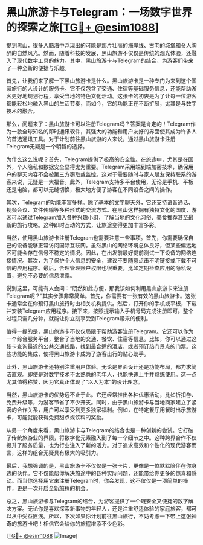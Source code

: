 # 黑山旅游卡与Telegram：一场数字世界的探索之旅[[TG💪+ @esim1088](https://t.me/s/esim1088)]

提到黑山，很多人脑海中浮现出的可能是那片壮丽的海岸线、古老的城堡和令人陶醉的自然风光。然而，随着科技的发展，黑山旅游不仅仅是传统的观光体验，还融入了现代数字工具的魅力。其中，黑山旅游卡与Telegram的结合，为游客们带来了一种全新的便捷与乐趣。

首先，让我们来了解一下黑山旅游卡是什么。黑山旅游卡是一种专门为来到这个国家旅行的人设计的服务卡。它不仅包含了交通、住宿等基础服务信息，还能帮助游客更好地规划行程，享受当地的特色文化活动。这张卡的初衷是为了让每一位游客都能轻松地融入黑山的生活节奏，而如今，它的功能正在不断扩展，尤其是与数字技术的融合。

那么，问题来了：黑山旅游卡可以注册Telegram吗？答案是肯定的！Telegram作为一款全球知名的即时通讯软件，其强大的功能和用户友好的界面使其成为许多人的首选通讯工具。对于计划前往黑山旅游的人来说，通过黑山旅游卡注册Telegram无疑是一个明智的选择。

为什么这么说呢？首先，Telegram提供了极高的安全性。在旅途中，尤其是在国外，个人隐私和数据安全显得尤为重要。Telegram采用端到端加密技术，确保用户的聊天内容不会被第三方窃取或监控。这对于需要随时与家人朋友保持联系的游客来说，无疑是一大福音。此外，Telegram支持多平台使用，无论是手机、平板还是电脑，都可以无缝切换，极大地方便了游客在不同设备之间的操作。

其次，Telegram的功能丰富多样。除了基本的文字聊天外，它还支持语音通话、视频会议、文件传输等多种形式的交流方式。在黑山这样拥有独特文化的国度，游客可以通过Telegram加入各种兴趣小组，了解当地的文化习俗、美食推荐甚至最新的旅行攻略。这种即时互动的方式，让旅途变得更加丰富多彩。

当然，使用黑山旅游卡注册Telegram也需要注意一些事项。首先，你需要确保自己的设备能够正常访问国际互联网。虽然黑山的网络环境总体良好，但某些偏远地区可能会存在信号不稳定的情况。因此，在出发前最好提前测试一下设备的网络连接情况。其次，为了保护个人信息的安全，建议不要随意点击不明链接或下载不可信的应用程序。最后，合理管理账户权限也很重要，比如定期检查应用的隐私设置，避免不必要的信息泄露。

说到这里，可能有人会问：“既然如此方便，那我该如何利用黑山旅游卡来注册Telegram呢？”其实步骤非常简单。首先，你需要有一张有效的黑山旅游卡。这张卡通常会在你预订黑山旅行时由相关机构提供。然后，打开你的手机或平板，下载并安装Telegram应用程序。接下来，按照提示输入手机号码完成注册即可。整个过程只需几分钟，就能让你立刻享受到Telegram带来的便利。

值得一提的是，黑山旅游卡不仅仅局限于帮助游客注册Telegram。它还可以作为一个综合服务平台，整合了当地的交通、餐饮、住宿等信息。比如，你可以通过这张卡查询最近的公共交通线路，找到最合适的酒店，或者预订热门景点的门票。这些功能的集成，使得黑山旅游卡成为了游客出行的贴心助手。

此外，黑山旅游卡还特别注重用户体验。无论是界面设计还是功能布局，都力求简洁直观。即使是对数字技术不太熟悉的老年人，也能快速上手并熟练使用。这一点尤其值得称赞，因为它真正体现了“以人为本”的设计理念。

当然，黑山旅游卡的优势远不止于此。它还经常推出各种优惠活动，比如折扣券、免费升级等，为游客节省了不少开支。同时，由于黑山旅游卡与当地商家建立了紧密的合作关系，用户可以享受到更多独家福利。例如，在特定餐厅用餐时出示旅游卡，可能就能获得免费甜点或饮料的奖励。

从另一个角度来看，黑山旅游卡与Telegram的结合也是一种创新的尝试。它打破了传统旅游业的界限，将数字化元素融入到了每一个细节之中。这种跨界合作不仅提升了服务质量，也为行业注入了新的活力。对于追求高效和个性化的现代游客而言，这样的组合无疑具有极大的吸引力。

最后，我想强调的是，黑山旅游卡不仅仅是一张卡片，更像是一位默默陪伴在你身边的伙伴。它不仅能帮你解决旅途中的各种实际问题，还能带给你更多的惊喜和感动。而当你选择用它来注册Telegram时，你会发现，这不仅仅是一项简单的操作，更是一次开启全新旅程的机会。

总之，黑山旅游卡与Telegram的结合，为游客提供了一个既安全又便捷的数字解决方案。无论你是喜欢探索新事物的年轻人，还是注重舒适体验的家庭旅客，都可以从中受益匪浅。所以，下次如果你计划前往黑山旅行，不妨考虑一下带上这张神奇的旅游卡吧！相信它会给你的旅程增添不少色彩。

[[TG💪+ @esim1088](https://t.me/s/esim1088) ![Image](https://i.postimg.cc/4NQfJmqS/Snipaste-2025-05-13-00-14-12.png)]